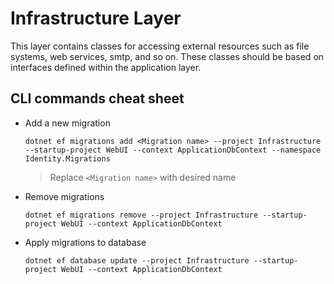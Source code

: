 ﻿# Infrastructure Layer

This layer contains classes for accessing external resources such as file systems, web services, smtp, and so on.
These classes should be based on interfaces defined within the application layer.

## CLI commands cheat sheet

- Add a new migration

  `dotnet ef migrations add <Migration name> --project Infrastructure --startup-project WebUI --context ApplicationDbContext --namespace Identity.Migrations`
  > Replace `<Migration name>` with desired name

- Remove migrations
  
  `dotnet ef migrations remove --project Infrastructure --startup-project WebUI --context ApplicationDbContext`

- Apply migrations to database

  `dotnet ef database update --project Infrastructure --startup-project WebUI --context ApplicationDbContext`
